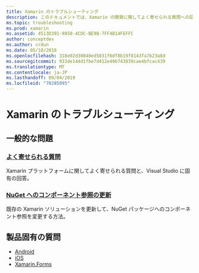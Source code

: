 ```yaml
---
title: Xamarin のトラブルシューティング
description: このドキュメントでは、Xamarin の開発に関してよく寄せられる質問への回答、NuGet へのコンポーネント参照の更新方法、サポートオプションについて説明し、製品固有の質問に回答するコンテンツについて説明します。
ms.topic: troubleshooting
ms.prod: xamarin
ms.assetid: 4513D391-9850-4CDC-BE9B-7FF4B14FEFFC
author: conceptdev
ms.author: crdun
ms.date: 05/10/2018
ms.openlocfilehash: 318e02d30840ed5031f6df8b19f8143fa7b23a8d
ms.sourcegitcommit: 933de144d1fbe7d412e49b743839cae4bfcac439
ms.translationtype: MT
ms.contentlocale: ja-JP
ms.lasthandoff: 09/04/2019
ms.locfileid: "70285095"
---
```

# <a name="xamarin-troubleshooting"></a>Xamarin のトラブルシューティング

## <a name="general-issues"></a>一般的な問題

### <a name="frequently-asked-questionsquestionsindexmd"></a>[よく寄せられる質問](questions/index.md)

Xamarin プラットフォームに関してよく寄せられる質問と、Visual Studio に固有の回答。

### <a name="updating-component-references-to-nugetcomponent-nugetmd"></a>[NuGet へのコンポーネント参照の更新](component-nuget.md)

既存の Xamarin ソリューションを更新して、NuGet パッケージへのコンポーネント参照を変更する方法。

## <a name="product-specific-questions"></a>製品固有の質問

- [Android](~/android/troubleshooting/questions/index.md)
- [iOS](~/ios/troubleshooting/questions/index.md)
- [Xamarin.Forms](~/xamarin-forms/troubleshooting/questions/index.md)
